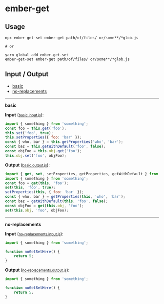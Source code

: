 # ember-get


## Usage

```
npx ember-get-set ember-get path/of/files/ or/some**/*glob.js

# or

yarn global add ember-get-set
ember-get-set ember-get path/of/files/ or/some**/*glob.js
```

## Input / Output

<!--FIXTURES_TOC_START-->
* [basic](#basic)
* [no-replacements](#no-replacements)
<!--FIXTURES_TOC_END-->

<!--FIXTURES_CONTENT_START-->
---
<a id="basic">**basic**</a>

**Input** (<small>[basic.input.js](transforms/get-set-replace-all/__testfixtures__/basic.input.js)</small>):
```js
import { something } from 'something';
const foo = this.get('foo');
this.set('foo', true);
this.setProperties({ foo: 'bar' });
const { who, bar } = this.getProperties('who', 'bar');
const baz = this.getWithDefault('foo', false);
const objFoo = this.obj.get('foo');
this.obj.set('foo', objFoo);

```

**Output** (<small>[basic.output.js](transforms/get-set-replace-all/__testfixtures__/basic.output.js)</small>):
```js
import { get, set, setProperties, getProperties, getWithDefault } from '@ember/object';
import { something } from 'something';
const foo = get(this, 'foo');
set(this, 'foo', true);
setProperties(this, { foo: 'bar' });
const { who, bar } = getProperties(this, 'who', 'bar');
const baz = getWithDefault(this, 'foo', false);
const objFoo = get(this.obj, 'foo');
set(this.obj, 'foo', objFoo);

```
---
<a id="no-replacements">**no-replacements**</a>

**Input** (<small>[no-replacements.input.js](transforms/get-set-replace-all/__testfixtures__/no-replacements.input.js)</small>):
```js
import { something } from 'something';

function noGetSetHere() {
	return 5;
}

```

**Output** (<small>[no-replacements.output.js](transforms/get-set-replace-all/__testfixtures__/no-replacements.output.js)</small>):
```js
import { something } from 'something';

function noGetSetHere() {
	return 5;
}

```
<!--FIXTURES_CONTENT_END-->